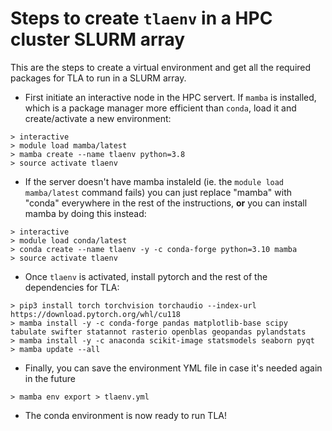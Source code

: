 
# Steps to create `tlaenv` in a HPC cluster SLURM array

This are the steps to create a virtual environment and get all the required packages for TLA to run in a SLURM array.

* First initiate an interactive node in the HPC servert. If `mamba` is installed, which is a package manager more efficient than `conda`, load it and create/activate a new environment:

```
> interactive
> module load mamba/latest
> mamba create --name tlaenv python=3.8
> source activate tlaenv
```

* If the server doesn't have mamba instaleld (ie. the `module load mamba/latest` command fails) you can just replace "mamba" with "conda" everywhere in the rest of the instructions, __or__ you can install mamba by doing this instead:

```
> interactive
> module load conda/latest
> conda create --name tlaenv -y -c conda-forge python=3.10 mamba
> source activate tlaenv
```

* Once `tlaenv` is activated, install pytorch and the rest of the dependencies for TLA:

```
> pip3 install torch torchvision torchaudio --index-url https://download.pytorch.org/whl/cu118
> mamba install -y -c conda-forge pandas matplotlib-base scipy tabulate swifter statannot rasterio openblas geopandas pylandstats 
> mamba install -y -c anaconda scikit-image statsmodels seaborn pyqt
> mamba update --all
```

* Finally, you can save the environment YML file in case it's needed again in the future

```
> mamba env export > tlaenv.yml
```

* The conda environment is now ready to run TLA!

